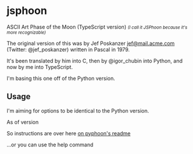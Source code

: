 # jsphoon
ASCII Art Phase of the Moon (TypeScript version)
<small><i>(I call it JSPhoon because it's more recognizable)</i></small>

The original version of this was by Jef Poskanzer jef@mail.acme.com (Twitter: @jef_poskanzer) written in Pascal in 1979.

It's been translated by him into C, then by @igor_chubin into Python, and now by me into TypeScript.

I'm basing this one off of the Python version. 

## Usage
I'm aiming for options to be identical to the Python version.

As of version

So instructions are over here [on pyphoon's readme](https://github.com/chubin/pyphoon/tree/master#usage)

...or you can use the help command